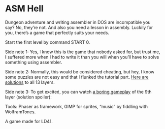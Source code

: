 # ASM Hell

Dungeon adventure and writing assembler in DOS are incompatible you say? No, they’re not. And also you need a lesson in assembly. Luckily for you, there’s a game that perfectly suits your needs.

Start the first level by command START 0.

Side note 1: Yes, I know this is the game that nobody asked for, but trust me, I suffered more when I had to write it than you will when you’ll have to solve something using assembler.

Side note 2: Normally, this would be considered cheating, but hey, I know some puzzles are not easy and that I flunked the tutorial part. [Here are solutions](http://vilix.xyz/?p=asmhell) to all 13 layers.

Side note 3: To get excited, you can watch [a boring gameplay](https://www.youtube.com/watch?v=Kb7lvA1Z4v) of the 9th layer (solution spoiler): 

Tools: Phaser as framework, GIMP for sprites, “music” by fiddling with WolframTones.

A game made for LD41.

